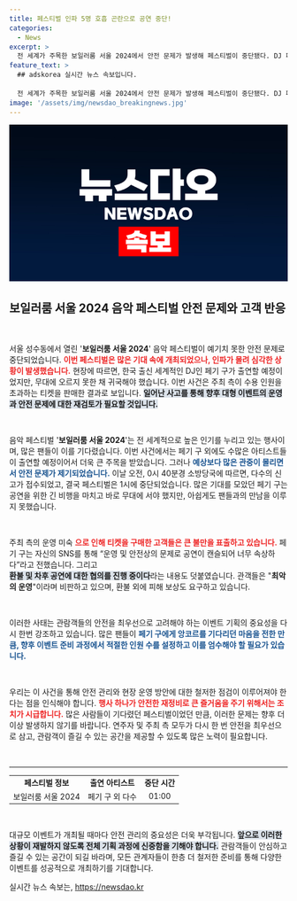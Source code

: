 ```yaml
---
title: 페스티벌 인파 5명 호흡 곤란으로 공연 중단!
categories:
  - News
excerpt: >
  전 세계가 주목한 보일러룸 서울 2024에서 안전 문제가 발생해 페스티벌이 중단됐다. DJ 페기 구는 무대에 서지 못하고 안타까움을 표하며 환불과 다음 공연을 약속했다. 관객들은 운영 문제로 큰 불만을 드러내고 있다.
feature_text: >
  ## adskorea 실시간 뉴스 속보입니다.

  전 세계가 주목한 보일러룸 서울 2024에서 안전 문제가 발생해 페스티벌이 중단됐다. DJ 페기 구는 무대에 서지 못하고 안타까움을 표하며 환불과 다음 공연을 약속했다. 관객들은 운영 문제로 큰 불만을 드러내고 있다.
image: '/assets/img/newsdao_breakingnews.jpg'
---
```


<p><img src="/assets/img/newsdao_breakingnews.jpg" alt="adskorea 속보" /></p>

<h2 data-ke-size="size26">보일러룸 서울 2024 음악 페스티벌 안전 문제와 고객 반응</h2>

<p data-ke-size="size16">&nbsp;</p> 

<p>서울 성수동에서 열린 '<b>보일러룸 서울 2024</b>' 음악 페스티벌이 예기치 못한 안전 문제로 중단되었습니다. <b><span style="color: #ee2323;">이번 페스티벌은 많은 기대 속에 개최되었으나, 인파가 몰려 심각한 상황이 발생했습니다.</span></b> 현장에 따르면, 한국 출신 세계적인 DJ인 페기 구가 출연할 예정이었지만, 무대에 오르지 못한 채 귀국해야 했습니다. 이번 사건은 주최 측이 수용 인원을 초과하는 티켓을 판매한 결과로 보입니다. <b><span style="background-color: #21538527;">일어난 사고를 통해 향후 대형 이벤트의 운영과 안전 문제에 대한 재검토가 필요할 것입니다.</span></b>   </p>

<p data-ke-size="size16">&nbsp;</p> 

<p>음악 페스티벌 '<b>보일러룸 서울 2024</b>'는 전 세계적으로 높은 인기를 누리고 있는 행사이며, 많은 팬들이 이를 기다렸습니다. 이번 사건에서는 페기 구 외에도 수많은 아티스트들이 출연할 예정이어서 더욱 큰 주목을 받았습니다. 그러나 <b><span style="color: #1a5490;">예상보다 많은 관중이 몰리면서 안전 문제가 제기되었습니다.</span></b> 이날 오전, 0시 40분경 소방당국에 따르면, 다수의 신고가 접수되었고, 결국 페스티벌은 1시에 중단되었습니다. 많은 기대를 모았던 페기 구는 공연을 위한 긴 비행을 마치고 바로 무대에 서야 했지만, 아쉽게도 팬들과의 만남을 이루지 못했습니다.</p>

<p data-ke-size="size16">&nbsp;</p> 

<p>주최 측의 운영 미숙 <b><span style="color: #ee2323;">으로 인해 티켓을 구매한 고객들은 큰 불만을 표출하고 있습니다.</span></b> 페기 구는 자신의 SNS를 통해 “운영 및 안전상의 문제로 공연이 캔슬되어 너무 속상하다”라고 전했습니다. 그리고<br><b><span style="background-color: #21538527;">환불 및 차후 공연에 대한 협의를 진행 중이다</span></b>라는 내용도 덧붙였습니다. 관객들은 "<b>최악의 운영</b>"이라며 비판하고 있으며, 환불 외에 피해 보상도 요구하고 있습니다.</p>

<p data-ke-size="size16">&nbsp;</p> 

<p>이러한 사태는 관람객들의 안전을 최우선으로 고려해야 하는 이벤트 기획의 중요성을 다시 한번 강조하고 있습니다. 많은 팬들이 <b><span style="color: #1a5490;">페기 구에게 앙코르를 기다리던 마음을 전한 만큼, 향후 이벤트 준비 과정에서 적절한 인원 수를 설정하고 이를 엄수해야 할 필요가 있습니다.</span></b>  </p>

<p data-ke-size="size16">&nbsp;</p>

<p>우리는 이 사건을 통해 안전 관리와 현장 운영 방안에 대한 철저한 점검이 이루어져야 한다는 점을 인식해야 합니다. <b><span style="color: #ee2323;">행사 하나가 안전한 재정비로 큰 즐거움을 주기 위해서는 조치가 시급합니다.</span></b> 많은 사람들이 기다렸던 페스티벌이었던 만큼, 이러한 문제는 향후 더 이상 발생하지 않기를 바랍니다. 연주자 및 주최 측 모두가 다시 한 번 안전을 최우선으로 삼고, 관람객이 즐길 수 있는 공간을 제공할 수 있도록 많은 노력이 필요합니다.</p>

<p data-ke-size="size16">&nbsp;</p>

<hr style="height: 1px; border: 0; border-top: 1px solid #eee;"/>

<table style="width: 100%; border-collapse: collapse;">
  <tbody>
    <tr>
      <td style="text-align: center; height: 17px;"><b>페스티벌 정보</b></td>
      <td style="text-align: center; height: 17px;"><b>출연 아티스트</b></td>
      <td style="text-align: center; height: 17px;"><b>중단 시간</b></td>
    </tr>
    <tr>
      <td style="text-align: center; height: 17px;">보일러룸 서울 2024</td>
      <td style="text-align: center; height: 17px;">페기 구 외 다수</td>
      <td style="text-align: center; height: 17px;">01:00</td>
    </tr>
  </tbody>
</table>

<p data-ke-size="size16">&nbsp;</p>

<p>대규모 이벤트가 개최될 때마다 안전 관리의 중요성은 더욱 부각됩니다. <b><span style="background-color: #21538527;">앞으로 이러한 상황이 재발하지 않도록 전체 기획 과정에 신중함을 기해야 합니다.</span></b> 관람객들이 안심하고 즐길 수 있는 공간이 되길 바라며, 모든 관계자들이 한층 더 철저한 준비를 통해 다양한 이벤트를 성공적으로 개최하기를 기대합니다.</p>
실시간 뉴스 속보는, <a href="https://newsdao.kr" rel="dofollow">https://newsdao.kr</a>


